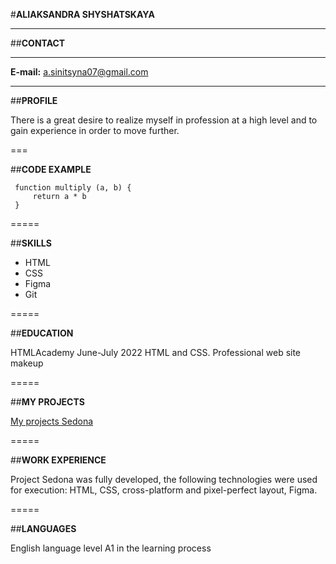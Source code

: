 #**ALIAKSANDRA SHYSHATSKAYA**

*****

##**CONTACT**

*****

**E-mail:** a.sinitsyna07@gmail.com

*****

##**PROFILE**

There is a great desire to realize myself in profession at a high level and to gain experience in order to move further.

===

##**CODE EXAMPLE**

   ```
    function multiply (a, b) {
        return a * b
    }
   ```

=====   

##**SKILLS**

* HTML
* CSS
* Figma
* Git

=====

##**EDUCATION**

HTMLAcademy June-July 2022
HTML and CSS. Professional web site makeup

=====

##**MY PROJECTS**

[My projects Sedona](https://sinichka22.github.io/my_projects/Sedona/)

=====

##**WORK EXPERIENCE**

Project Sedona was fully developed, the following technologies were used for execution: HTML, CSS, cross-platform and pixel-perfect layout, Figma.

=====

##**LANGUAGES**

English language level A1
in the learning process
